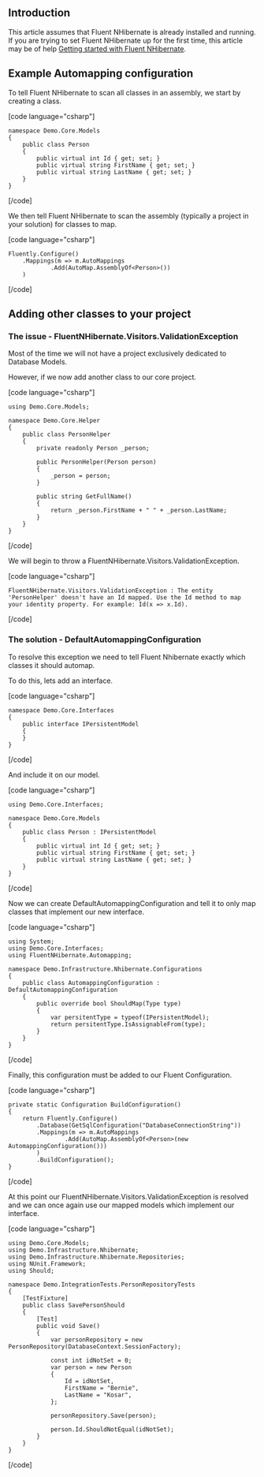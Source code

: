 ## Introduction

This article assumes that Fluent NHibernate is already installed and running. If you are trying to set Fluent NHibernate up for the first time, this article may be of help [Getting started with Fluent NHibernate](../getting-started-with-fluent-nhibernate.md).

## Example Automapping configuration

To tell Fluent NHibernate to scan all classes in an assembly, we start by creating a class.

[code language="csharp"]

	namespace Demo.Core.Models
	{
	    public class Person
	    {
	        public virtual int Id { get; set; }
	        public virtual string FirstName { get; set; }
	        public virtual string LastName { get; set; }
	    }
	}
	

[/code]

We then tell Fluent NHibernate to scan the assembly (typically a project in your solution) for classes to map.

[code language="csharp"]

	Fluently.Configure()
	    .Mappings(m => m.AutoMappings
	            .Add(AutoMap.AssemblyOf<Person>())
	    )
	
[/code]

## Adding other classes to your project

### The issue - FluentNHibernate.Visitors.ValidationException

Most of the time we will not have a project exclusively dedicated to Database Models.

However, if we now add another class to our core project.

[code language="csharp"]

	using Demo.Core.Models;
	
	namespace Demo.Core.Helper
	{
	    public class PersonHelper
	    {
	        private readonly Person _person;
	
	        public PersonHelper(Person person)
	        {
	            _person = person;
	        }
	
	        public string GetFullName()
	        {
	            return _person.FirstName + " " + _person.LastName;
	        }
	    }
	}
	
[/code]

We will begin to throw a FluentNHibernate.Visitors.ValidationException.

[code language="csharp"]

	FluentNHibernate.Visitors.ValidationException : The entity 'PersonHelper' doesn't have an Id mapped. Use the Id method to map your identity property. For example: Id(x => x.Id).
	
[/code]

### The solution - DefaultAutomappingConfiguration

To resolve this exception we need to tell Fluent Nhibernate exactly which classes it should automap.

To do this, lets add an interface.

[code language="csharp"]

	namespace Demo.Core.Interfaces
	{
	    public interface IPersistentModel
	    {
	    }
	}
	
[/code]

And include it on our model.

[code language="csharp"]

	using Demo.Core.Interfaces;

	namespace Demo.Core.Models
	{
	    public class Person : IPersistentModel
	    {
	        public virtual int Id { get; set; }
	        public virtual string FirstName { get; set; }
	        public virtual string LastName { get; set; }
	    }
	}
	
[/code]

Now we can create DefaultAutomappingConfiguration and tell it to only map classes that implement our new interface.

[code language="csharp"]

	using System;
	using Demo.Core.Interfaces;
	using FluentNHibernate.Automapping;
	
	namespace Demo.Infrastructure.Nhibernate.Configurations
	{
	    public class AutomappingConfiguration : DefaultAutomappingConfiguration
	    {
	        public override bool ShouldMap(Type type)
	        {
	            var persitentType = typeof(IPersistentModel);
	            return persitentType.IsAssignableFrom(type);
	        }
	    }
	}
	
[/code]

Finally, this configuration must be added to our Fluent Configuration.

[code language="csharp"]

    private static Configuration BuildConfiguration()
    {
        return Fluently.Configure()
            .Database(GetSqlConfiguration("DatabaseConnectionString"))
            .Mappings(m => m.AutoMappings
                    .Add(AutoMap.AssemblyOf<Person>(new AutomappingConfiguration()))
            )
            .BuildConfiguration();
    }
	
[/code]

At this point our FluentNHibernate.Visitors.ValidationException is resolved and we can once again use our mapped models which implement our interface.

[code language="csharp"]

	using Demo.Core.Models;
	using Demo.Infrastructure.Nhibernate;
	using Demo.Infrastructure.Nhibernate.Repositories;
	using NUnit.Framework;
	using Should;
	
	namespace Demo.IntegrationTests.PersonRepositoryTests
	{
	    [TestFixture]
	    public class SavePersonShould
	    {
	        [Test]
	        public void Save()
	        {
	            var personRepository = new PersonRepository(DatabaseContext.SessionFactory);
	
	            const int idNotSet = 0;
	            var person = new Person
	            {
	                Id = idNotSet,
	                FirstName = "Bernie",
	                LastName = "Kosar",
	            };
	
	            personRepository.Save(person);
	
	            person.Id.ShouldNotEqual(idNotSet);
	        }
	    }
	} 
	
[/code]